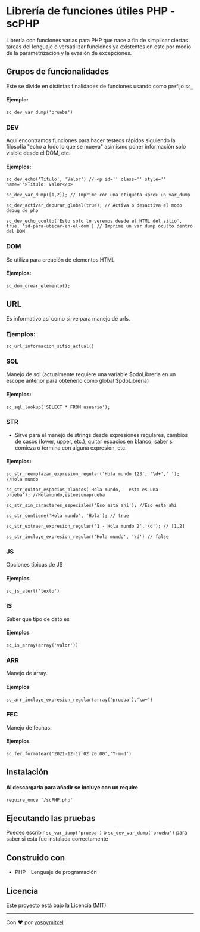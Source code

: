 # Librería de funciones útiles PHP - scPHP

Librería con funciones varias para PHP que nace a fin de simplicar ciertas tareas del lenguaje o versatilizar funciones ya existentes en este por medio de la parametrización y la evasión de excepciones.

## Grupos de funcionalidades

Este se divide en distintas finalidades de funciones usando como prefijo `sc_`

#### Ejemplo:
```
sc_dev_var_dump('prueba')
```

### DEV
Aquí encontramos funciones para hacer testeos rápidos siguiendo la filosofía "echo a todo lo que se mueva" asímismo poner información solo visible desde el DOM, etc.

#### Ejemplos:

```
sc_dev_echo('Título', 'Valor') // <p id='' class='' style='' name=''>Título: Valor</p>

sc_dev_var_dump([1,2]); // Imprime con una etiqueta <pre> un var_dump

sc_dev_activar_depurar_global(true); // Activa o desactiva el modo debug de php

sc_dev_echo_oculto('Esto solo lo veremos desde el HTML del sitio', true, 'id-para-ubicar-en-el-dom') // Imprime un var dump oculto dentro del DOM
```

### DOM
Se utiliza para creación de elementos HTML

#### Ejemplos:
```
sc_dom_crear_elemento();
```

## URL
Es informativo así como sirve para manejo de urls.

### Ejemplos:
```
sc_url_informacion_sitio_actual()
```

### SQL
Manejo de sql (actualmente requiere una variable $pdoLibreria en un escope anterior para obtenerlo como global $pdoLibreria)

#### Ejemplos:
```
sc_sql_lookup('SELECT * FROM usuario');
```

### STR

* Sirve para el manejo de strings desde expresiones regulares, cambios de casos (lower, upper, etc.), quitar espacios en blanco, saber si comieza o termina con alguna expresion, etc.

#### Ejemplos:
```
sc_str_reemplazar_expresion_regular('Hola mundo 123', '\d+',' '); //Hola mundo 

sc_str_quitar_espacios_blancos('Hola mundo,   esto es una      prueba'); //Holamundo,estoesunaprueba

sc_str_sin_caracteres_especiales('Eso está ahí'); //Eso esta ahi

sc_str_contiene('Hola mundo', 'Hola'); // true

sc_str_extraer_expresion_regular('1 - Hola mundo 2','\d'); // [1,2]

sc_str_incluye_expresion_regular('Hola mundo', '\d') // false
```

### JS
Opciones típicas de JS

#### Ejemplos

```
sc_js_alert('texto')
```
### IS
Saber que tipo de dato es

#### Ejemplos

```
sc_is_array(array('valor'))
```

### ARR
Manejo de array.

#### Ejemplos

```
sc_arr_incluye_expresion_regular(array('prueba'),'\w+')
```
### FEC
Manejo de fechas.

#### Ejemplos

```
sc_fec_formatear('2021-12-12 02:20:00','Y-m-d')
```

## Instalación 
#### Al descargarla para añadir se incluye con un require

```
require_once '/scPHP.php'
```

## Ejecutando las pruebas

Puedes escribir `sc_var_dump('prueba')` o `sc_dev_var_dump('prueba')` para saber si esta fue instalada correctamente

## Construido con 

* PHP - Lenguaje de programación

## Licencia 

Este proyecto está bajo la Licencia (MIT) 


---
Con ❤️ por [yosoymitxel](https://github.com/yosoymitxel)

